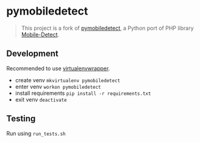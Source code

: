 # pymobiledetect

> This project is a fork of [pymobiledetect](https://bitbucket.org/trbs/pymobiledetect/), a Python port of PHP library [Mobile-Detect](https://github.com/serbanghita/Mobile-Detect). 

## Development

Recommended to use [virtualenvwrapper](https://virtualenvwrapper.readthedocs.io/en/latest/).

- create venv `mkvirtualenv pymobiledetect`
- enter venv `workon pymobiledetect`
- install requirements `pip install -r requirements.txt`
- exit venv `deactivate`

## Testing

Run using `run_tests.sh`
